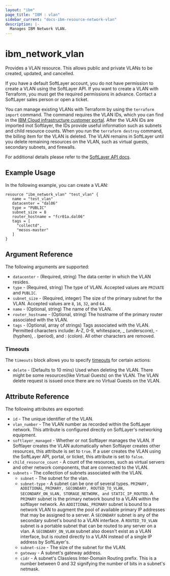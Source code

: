 ```yaml
---
layout: "ibm"
page_title: "IBM : vlan"
sidebar_current: "docs-ibm-resource-network-vlan"
description: |-
  Manages IBM Network VLAN.
---
```


# ibm\_network_vlan

Provides a VLAN resource. This allows public and private VLANs to be created, updated, and cancelled.

If you have a default SoftLayer account, you do not have permission to create a VLAN using the SoftLayer API. If you want to create a VLAN with Terraform, you must get the required permissions in advance. Contact a SoftLayer sales person or open a ticket.

You can manage existing VLANs with Terraform by using the `terraform import` command. The command requires the VLAN IDs, which you can find in the [IBM Cloud infrastructure customer portal](https://control.softlayer.com/network/vlans). After the VLAN IDs are imported inot Softlayer, the IDs provide useful information such as subnets and child resource counts. When you run the `terraform destroy` command, the billing item for the VLAN is deleted. The VLAN remains in SoftLayer until you delete remaining resources on the VLAN, such as virtual guests, secondary subnets, and firewalls.

For additional details please refer to the [SoftLayer API docs](http://sldn.softlayer.com/reference/datatypes/SoftLayer_Network_Vlan).

## Example Usage

In the following example, you can create a VLAN:

```hcl
resource "ibm_network_vlan" "test_vlan" {
   name = "test_vlan"
   datacenter = "dal06"
   type = "PUBLIC"
   subnet_size = 8
   router_hostname = "fcr01a.dal06"
   tags = [
     "collectd",
     "mesos-master"
   ]
}

```

## Argument Reference

The following arguments are supported:

* `datacenter` - (Required, string) The data center in which the VLAN resides.
* `type` - (Required, string) The type of VLAN. Accepted values are `PRIVATE` and `PUBLIC`.
* `subnet_size` - (Required, integer) The size of the primary subnet for the VLAN. Accepted values are `8`, `16`, `32`, and `64`.
* `name` - (Optional, string) The name of the VLAN.
* `router_hostname` - (Optional, string) The hostname of the primary router associated with the VLAN.
* `tags` - (Optional, array of strings) Tags associated with the VLAN. Permitted characters include: A-Z, 0-9, whitespace, _ (underscore), - (hyphen), . (period), and : (colon). All other characters are removed.

### Timeouts

The `timeouts` block allows you to specify [timeouts](https://www.terraform.io/docs/configuration/resources.html#timeouts) for certain actions:
* `delete` - (Defaults to 10 mins) Used when deleting the VLAN. There might be some resources(like Virtual Guests) on the VLAN. The VLAN delete request is issued once there are no Virtual Guests on the VLAN.

## Attribute Reference

The following attributes are exported:

* `id` - The unique identifier of the VLAN.
* `vlan_number` - The VLAN number as recorded within the SoftLayer network. This attribute is configured directly on SoftLayer's networking equipment.
* `softlayer_managed` - Whether or not Softlayer manages the VLAN. If Softlayer creates the VLAN automatically when Softlayer creates other resources, this attribute is set to `true`. If a user creates the VLAN using the SoftLayer API, portal, or ticket, this attribute is set to `false`.
* `child_resource_count` - A count of the resources, such as virtual servers and other network components, that are connected to the VLAN.
* `subnets` - The collection of subnets associated with the VLAN.
    * `subnet` - The subnet for the vlan.
    * `subnet-type` - A subnet can be one of several types. `PRIMARY, ADDITIONAL_PRIMARY, SECONDARY, ROUTED_TO_VLAN, SECONDARY_ON_VLAN, STORAGE_NETWORK, and STATIC_IP_ROUTED`. A `PRIMARY` subnet is the primary network bound to a VLAN within the softlayer network. An `ADDITIONAL_PRIMARY` subnet is bound to a network VLAN to augment the pool of available primary IP addresses that may be assigned to a server. A `SECONDARY` subnet is any of the secondary subnet's bound to a VLAN interface. A `ROUTED_TO_VLAN` subnet is a portable subnet that can be routed to any server on a vlan. A `SECONDARY_ON_VLAN` subnet also doesn't exist as a VLAN interface, but is routed directly to a VLAN instead of a single IP address by SoftLayer's.
    * `subnet-size` - The size of the subnet for the VLAN.
    * `gateway` - A subnet's gateway address.
    * `cidr` - A subnet's Classless Inter-Domain Routing prefix. This is a number between 0 and 32 signifying the number of bits in a subnet's netmask. 
